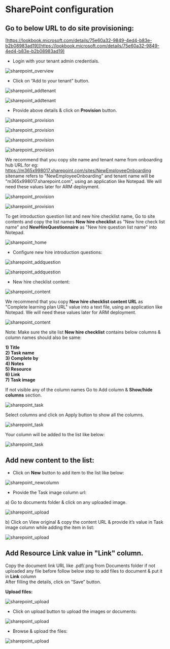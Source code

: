 
# SharePoint configuration

## Go to below URL to do site provisioning:

[https://lookbook.microsoft.com/details/75e60a32-9849-4ed4-b83e-b2b08983ad19](https://lookbook.microsoft.com/details/75e60a32-9849-4ed4-b83e-b2b08983ad19)  
* Login with your tenant admin credentials.

![sharepoint_overview](/Wiki/images/Sharepoint_Image1.png)

* Click on “Add to your tenant” button.

![sharepoint_addtenant](/Wiki/images/Sharepoint_Image2.png)

![sharepoint_addtenant](/Wiki/images/Sharepoint_Image3.png)

* Provide above details & click on **Provision** button.

![sharepoint_provision](/Wiki/images/Sharepoint_Image4.png)

![sharepoint_provision](/Wiki/images/Sharepoint_Image5.png)

![sharepoint_provision](/Wiki/images/Sharepoint_Image6.png)

![sharepoint_provision](/Wiki/images/Sharepoint_Image7.png)

We recommend that you copy site name and tenant name from onboarding hub URL.for eg: https://m365x998017.sharepoint.com/sites/NewEmployeeOnboarding sitename refers to "NewEmployeeOnboarding" and tenant name will be "m365x998017.sharepoint.com", using an application like Notepad. We will need these values later for ARM deployment.

![sharepoint_provision](/Wiki/images/Sharepoint_Image8.png)

![sharepoint_provision](/Wiki/images/Sharepoint_Image9.png)

To get introduction question list and new hire checklist name, Go to site contents and copy the list names **New hire checklist** as "New hire check list name" and **NewHireQuestionnaire** as "New hire question list name" into Notepad.

![sharepoint_home](/Wiki/images/Sharepoint_Image13.png)

* Configure new hire introduction questions:

![sharepoint_addquestion](/Wiki/images/Sharepoint_Image16.png)

![sharepoint_addquestion](/Wiki/images/Sharepoint_Image17.png)

* New hire checklist content:

![sharepoint_content](/Wiki/images/Sharepoint_Image18.png)

We recommend that you copy **New hire checklist content URL** as "Complete learning plan URL" value into a text file, using an application like Notepad. We will need these values later for ARM deployment.

![sharepoint_content](/Wiki/images/Sharepoint_Image19.png)

Note: Make sure the site list **New hire checklist** contains below columns & column names should also be same:  
  
**1) Title  
2) Task name  
3) Complete by  
4) Notes  
5) Resource  
6) Link  
7) Task image**

If not visible any of the column names Go to Add column & **Show/hide columns** section.

![sharepoint_task](/Wiki/images/Sharepoint_Image20.png)

Select columns and click on Apply button to show all the columns.

![sharepoint_task](/Wiki/images/Sharepoint_Image21.png)

Your column will be added to the list like below:

![sharepoint_task](/Wiki/images/Sharepoint_Image22.png)

## Add new content to the list:

* Click on **New** button to add item to the list like below:

![sharepoint_newcolumn](/Wiki/images/Sharepoint_Image23.png)

* Provide the Task image column url:

 a) Go to documents folder & click on any uploaded image.

 ![sharepoint_upload](/Wiki/images/Sharepoint_Image24.png)

 b) Click on View original & copy the content URL & provide it’s value in Task image column while adding the item in list:

![sharepoint_upload](/Wiki/images/Sharepoint_Image25.png)

## Add Resource Link value in "Link" column.

Copy the document link URL like .pdf/.png from Documents folder if not uploaded any file before follow below step to add files to document & put it in **Link** column  
After filling the details, click on “Save” button.

**Upload files:**

![sharepoint_upload](/Wiki/images/Sharepoint_Image26.png)

* Click on upload button to upload the images or documents:

![sharepoint_upload](/Wiki/images/Sharepoint_Image27.png)

* Browse & upload the files:

![sharepoint_upload](/Wiki/images/Sharepoint_Image28.png)